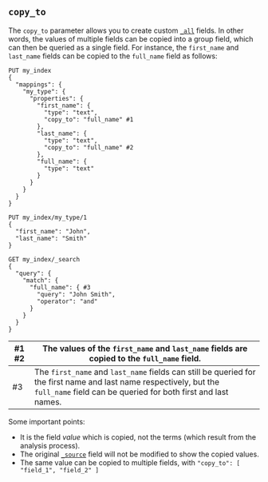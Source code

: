 ## `copy_to`

The `copy_to` parameter allows you to create custom [`_all`](mapping-all-field.html) fields. In other words, the values of multiple fields can be copied into a group field, which can then be queried as a single field. For instance, the `first_name` and `last_name` fields can be copied to the `full_name` field as follows:
    
    
    PUT my_index
    {
      "mappings": {
        "my_type": {
          "properties": {
            "first_name": {
              "type": "text",
              "copy_to": "full_name" #1
            },
            "last_name": {
              "type": "text",
              "copy_to": "full_name" #2
            },
            "full_name": {
              "type": "text"
            }
          }
        }
      }
    }
    
    PUT my_index/my_type/1
    {
      "first_name": "John",
      "last_name": "Smith"
    }
    
    GET my_index/_search
    {
      "query": {
        "match": {
          "full_name": { #3
            "query": "John Smith",
            "operator": "and"
          }
        }
      }
    }

#1 #2| The values of the `first_name` and `last_name` fields are copied to the `full_name` field.     
---|---    
#3| The `first_name` and `last_name` fields can still be queried for the first name and last name respectively, but the `full_name` field can be queried for both first and last names.   
  
Some important points:

  * It is the field _value_ which is copied, not the terms (which result from the analysis process). 
  * The original [`_source`](mapping-source-field.html) field will not be modified to show the copied values. 
  * The same value can be copied to multiple fields, with `"copy_to": [ "field_1", "field_2" ]`


